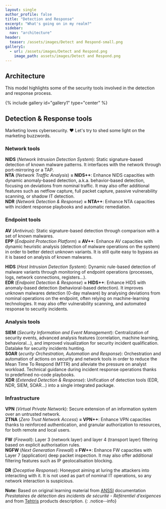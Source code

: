 ```yaml
---
layout: single
author_profile: false
title: "Detection and Response"
excerpt: "What's going on in my realm?"
sidebar:
  nav: "architecture"
header:
  teaser: /assets/images/Detect and Respond-small.png
gallery1:
  - url: /assets/images/Detect and Respond.png
    image_path: assets/images/Detect and Respond.png
---
```


## Architecture

This model highlights some of the security tools involved in the detection and response process.

{% include gallery id="gallery1" type="center" %}

## Detection & Response tools

Marketing loves cybersecurity. :heart: Let's try to shed some light on the marketing buzzwords.

### Network tools

**NIDS** (*Network Intrusion Detection System*): Static signature-based detection of known malware patterns. It interfaces with the network through port-mirroring or a TAP.  
**NTA** (*Network Traffic Analysis*) **= NIDS++**: Enhance NIDS capacities with dynamic anomaly-based detection, a.k.a. behavior-based detection, focusing on deviations from nominal traffic. It may also offer additional features such as netflow capture, full packet capture, passive vulnerability scanning, or shadow IT detection.  
**NDR** (*Network Detection & Response*) **= NTA++**: Enhance NTA capacities with incident response playbooks and automatic remediation.

### Endpoint tools

**AV** (*Antivirus*): Static signature-based detection through comparison with a set of known malwares.  
**EPP** (*Endpoint Protection Platform*) **= AV++**: Enhance AV capacities with dynamic heuristic analysis (detection of malware operations on the system) in order to better detect unknown variants. It is still quite easy to bypass as it is based on analysis of known malwares.  
  
**HIDS** (*Host Intrusion Detection System*): Dynamic rule-based detection of malware variants through monitoring of endpoint operations (processes, logs, network connections, registers...).  
**EDR** (*Endpoint Detection & Response*) **= HIDS++**: Enhance HIDS with anomaly-based detection (behavioral-based detection). It improves unknown malwares detection (0-day malware) by analysing deviations from nominal operations on the endpoint, often relying on machine-learning technologies. It may also offer vulnerability scanning, and automated response to security incidents.

### Analysis tools

**SIEM** (*Security Information and Event Management*): Centralization of security events, advanced analysis features (correlation, machine learning, behavioral...), and improved visualization for security incident qualification. Datalake for security incidents hunting.  
**SOAR** (*ecurity Orchestration, Automation and Response*): Orchestration and automation of actions on security and network tools in order to reduce the Mean Time To Respond (MTTR) and alleviate the pressure on analyst workload. Technical guidance during incident response operations thanks to predefined no-code playbooks.  
**XDR** (*Extended Detection & Response*): Unification of detection tools (EDR, NDR, SIEM, SOAR...) into a single integrated package.

### Infrastructure

**VPN** (*Virtual Private Network*): Secure extension of an information system over an untrusted network.  
**ZTNA** (*Zero Trust Network Access*) **= VPN++**: Enhance VPN capacities thanks to reinforced authentication, and granular authorization to resources, for both remote and local users.
  
**FW** (*Firewall*): Layer 3 (network layer) and layer 4 (transport layer) filtering based on explicit authorisation rules.  
**NGFW** (*Next Generation Firewall*) **= FW++**: Enhance FW capacities with Layer 7 (application) deep packet inspection. It may also offer additional filtering features such as IP geolocalisation blocking.
  
**DR** (*Deceptive Response*): Honeypot aiming at luring the attackers into interacting with it. It is not used as part of nominal IT operations, so any network interaction is suspicious.

**Note:** Based on original learning material from [ANSSI](https://www.ssi.gouv.fr/) documentation *Prestataires de détection des incidents de sécurité - Référentiel d’exigences* and from [Tehtris](https://tehtris.com/) products description.
{: .notice--info}
